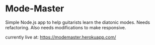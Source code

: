 # Mode-Master
Simple Node.js app to help guitarists learn the diatonic modes. Needs refactoring. Also needs modifications to make responsive.

currently live at:
https://modemaster.herokuapp.com/
